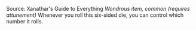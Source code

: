 Source: Xanathar's Guide to Everything
*Wondrous item, common (requires attunement)*
Whenever you roll this six-sided die, you can control which number it rolls.